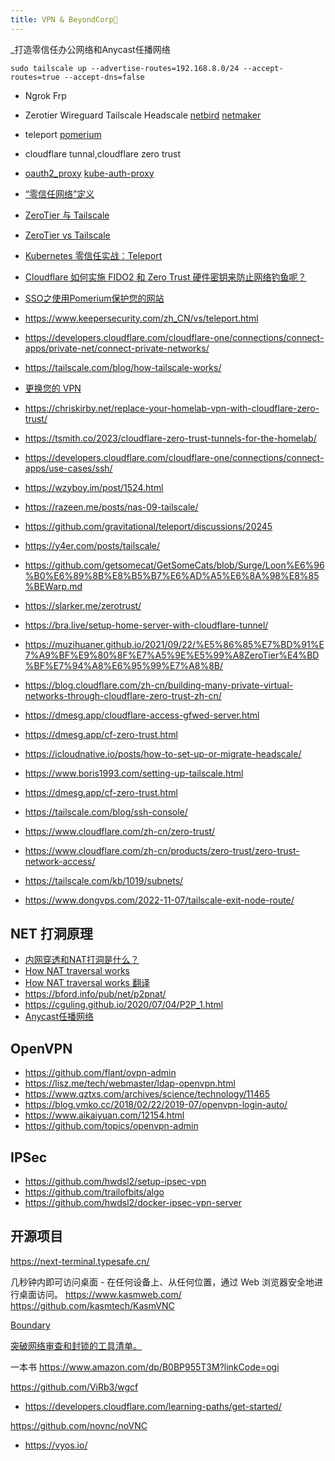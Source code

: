 ```yaml
---
title: VPN & BeyondCorp📝
---
```


_打造零信任办公网络和Anycast任播网络
```
sudo tailscale up --advertise-routes=192.168.8.0/24 --accept-routes=true --accept-dns=false
```
- Ngrok Frp 
- Zerotier Wireguard Tailscale Headscale  [netbird](https://netbird.io/) [netmaker](https://www.netmaker.io/)
- teleport [pomerium](https://github.com/pomerium/pomerium) 
- cloudflare tunnal,cloudflare zero trust
- [oauth2_proxy](https://github.com/bitly/oauth2_proxy) [kube-auth-proxy](https://github.com/jwalton/kube-auth-proxy)



- [“零信任网络”定义](https://tailscale.com/kb/1123/zero-trust/)
- [ZeroTier 与 Tailscale](https://tailscale.com/compare/zerotier/) 
- [ZeroTier vs Tailscale](https://www.e2encrypted.com/posts/tailscale-vs-zerotier-comprehensive-comparison/)
- [Kubernetes 零信任实战：Teleport](https://pandaychen.github.io/2020/11/20/HOW-TO-HACK-KUBECTL-EXEC-IN-KUBERNETES/)
- [Cloudflare 如何实施 FIDO2 和 Zero Trust 硬件密钥来防止网络钓鱼呢？](https://blog.cloudflare.com/zh-cn/how-cloudflare-implemented-fido2-and-zero-trust-zh-cn/)
- [SSO之使用Pomerium保护您的网站](http://www.lishuai.fun/2022/06/15/pomerium/#/%E8%AE%A4%E8%AF%81%E6%B5%81%E7%A8%8B)
- https://www.keepersecurity.com/zh_CN/vs/teleport.html
- https://developers.cloudflare.com/cloudflare-one/connections/connect-apps/private-net/connect-private-networks/
- https://tailscale.com/blog/how-tailscale-works/
- [更换您的 VPN](https://developers.cloudflare.com/learning-paths/replace-vpn/) 
- https://chriskirby.net/replace-your-homelab-vpn-with-cloudflare-zero-trust/
- https://tsmith.co/2023/cloudflare-zero-trust-tunnels-for-the-homelab/
- https://developers.cloudflare.com/cloudflare-one/connections/connect-apps/use-cases/ssh/
- https://wzyboy.im/post/1524.html
- https://razeen.me/posts/nas-09-tailscale/
- https://github.com/gravitational/teleport/discussions/20245
- https://y4er.com/posts/tailscale/
- https://github.com/getsomecat/GetSomeCats/blob/Surge/Loon%E6%96%B0%E6%89%8B%E8%B5%B7%E6%AD%A5%E6%8A%98%E8%85%BEWarp.md
- https://slarker.me/zerotrust/
- https://bra.live/setup-home-server-with-cloudflare-tunnel/
- https://muzihuaner.github.io/2021/09/22/%E5%86%85%E7%BD%91%E7%A9%BF%E9%80%8F%E7%A5%9E%E5%99%A8ZeroTier%E4%BD%BF%E7%94%A8%E6%95%99%E7%A8%8B/
- https://blog.cloudflare.com/zh-cn/building-many-private-virtual-networks-through-cloudflare-zero-trust-zh-cn/
- https://dmesg.app/cloudflare-access-gfwed-server.html
- https://dmesg.app/cf-zero-trust.html
- https://icloudnative.io/posts/how-to-set-up-or-migrate-headscale/
- https://www.boris1993.com/setting-up-tailscale.html
- https://dmesg.app/cf-zero-trust.html
- https://tailscale.com/blog/ssh-console/
- https://www.cloudflare.com/zh-cn/zero-trust/
- https://www.cloudflare.com/zh-cn/products/zero-trust/zero-trust-network-access/
- https://tailscale.com/kb/1019/subnets/
- https://www.dongvps.com/2022-11-07/tailscale-exit-node-route/


## NET 打洞原理
- [内网穿透和NAT打洞是什么？](https://www.bilibili.com/video/BV19W4y1X7mV/)
- [How NAT traversal works](https://tailscale.com/blog/how-nat-traversal-works/)
- [How NAT traversal works 翻译](https://arthurchiao.art/blog/how-nat-traversal-works-zh/)
- https://bford.info/pub/net/p2pnat/
- https://cguling.github.io/2020/07/04/P2P_1.html
- [Anycast任播网络](https://zhuanlan.zhihu.com/p/639088952)


## OpenVPN
- https://github.com/flant/ovpn-admin
- https://lisz.me/tech/webmaster/ldap-openvpn.html
- https://www.qztxs.com/archives/science/technology/11465
- https://blog.vmko.cc/2018/02/22/2019-07/openvpn-login-auto/
- https://www.aikaiyuan.com/12154.html
- https://github.com/topics/openvpn-admin

## IPSec
- https://github.com/hwdsl2/setup-ipsec-vpn
- https://github.com/trailofbits/algo
- https://github.com/hwdsl2/docker-ipsec-vpn-server


## 开源项目
https://next-terminal.typesafe.cn/

几秒钟内即可访问桌面 - 在任何设备上、从任何位置，通过 Web 浏览器安全地进行桌面访问。
https://www.kasmweb.com/
https://github.com/kasmtech/KasmVNC

[Boundary ](https://portal.cloud.hashicorp.com/services/boundary)

[突破网络审查和封锁的工具清单。](https://github.com/aturl/awesome-anti-gfw/tree/master)

一本书 https://www.amazon.com/dp/B0BP955T3M?linkCode=ogi

https://github.com/ViRb3/wgcf


- https://developers.cloudflare.com/learning-paths/get-started/

https://github.com/novnc/noVNC  


- https://vyos.io/
